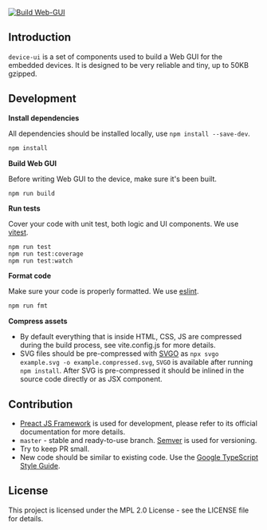 [![Build Web-GUI](https://github.com/tendry-lab/bonsai-zero-a-1-k-web-gui/actions/workflows/build.yml/badge.svg)](https://github.com/tendry-lab/bonsai-zero-a-1-k-web-gui/actions/workflows/build.yml)

## Introduction

`device-ui` is a set of components used to build a Web GUI for the embedded devices. It is designed to be very reliable and tiny, up to 50KB gzipped.

## Development

**Install dependencies**

All dependencies should be installed locally, use `npm install --save-dev`.

```sh
npm install
```

**Build Web GUI**

Before writing Web GUI to the device, make sure it's been built.

```sh
npm run build
```

**Run tests**

Cover your code with unit test, both logic and UI components. We use [vitest](https://vitest.dev/).

```
npm run test
npm run test:coverage
npm run test:watch
```

**Format code**

Make sure your code is properly formatted. We use [eslint](https://eslint.org/).

```sh
npm run fmt
```

**Compress assets**

- By default everything that is inside HTML, CSS, JS are compressed during the build process, see vite.config.js for more details.
- SVG files should be pre-compressed with [SVGO](https://github.com/svg/svgo) as `npx svgo example.svg -o example.compressed.svg`, `SVGO` is available after running `npm install`. After SVG is pre-compressed it should be inlined in the source code directly or as JSX component.

## Contribution

- [Preact JS Framework](https://preactjs.com/) is used for development, please refer to its official documentation for more details.
- `master` - stable and ready-to-use branch. [Semver](https://semver.org/) is used for versioning.
- Try to keep PR small.
- New code should be similar to existing code. Use the [Google TypeScript Style Guide](https://google.github.io/styleguide/tsguide.html).

## License

This project is licensed under the MPL 2.0 License - see the LICENSE file for details.
